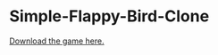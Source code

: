 # Simple-Flappy-Bird-Clone

[Download the game here.](https://www.dropbox.com/s/xdtt2kr1xmdn80m/FlappyBird.jar?dl=0)
